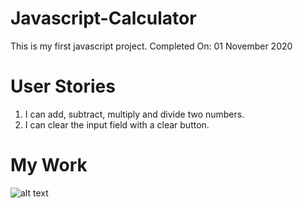# Javascript-Calculator
This is my first javascript project.
Completed On: 01 November 2020

# User Stories
1.  I can add, subtract, multiply and divide two numbers.
2.  I can clear the input field with a clear button.

# My Work

![alt text](http://url/assets/Capture.PNG)


